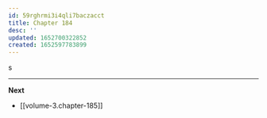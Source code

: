 ```yaml
---
id: 59rghrmi3i4qli7baczacct
title: Chapter 184
desc: ''
updated: 1652700322852
created: 1652597783899
---
```


s

____

**Next**
* [[volume-3.chapter-185]]